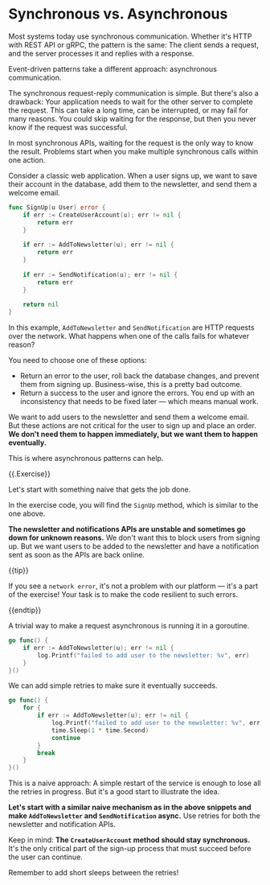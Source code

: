 # Synchronous vs. Asynchronous

Most systems today use synchronous communication.
Whether it's HTTP with REST API or gRPC, the pattern is the same:
The client sends a request, and the server processes it and replies with a response.

Event-driven patterns take a different approach: asynchronous communication.

The synchronous request-reply communication is simple.
But there's also a drawback:
Your application needs to wait for the other server to complete the request.
This can take a long time, can be interrupted, or may fail for many reasons.
You could skip waiting for the response, but then you never know if the request was successful.

In most synchronous APIs, waiting for the request is the only way to know the result.
Problems start when you make multiple synchronous calls within one action.

Consider a classic web application.
When a user signs up, we want to save their account in the database, add them to the newsletter, and send them a welcome email.

```go
func SignUp(u User) error {
	if err := CreateUserAccount(u); err != nil {
		return err
	}
	
	if err := AddToNewsletter(u); err != nil {
		return err
	}
	
	if err := SendNotification(u); err != nil {
		return err
	}
	
	return nil
}
```

In this example, `AddToNewsletter` and `SendNotification` are HTTP requests over the network.
What happens when one of the calls fails for whatever reason?

You need to choose one of these options:

* Return an error to the user, roll back the database changes, and prevent them from signing up. Business-wise, this is a pretty bad outcome.
* Return a success to the user and ignore the errors. You end up with an inconsistency that needs to be fixed later — which means manual work.

We want to add users to the newsletter and send them a welcome email.
But these actions are not critical for the user to sign up and place an order.
**We don't need them to happen immediately, but we want them to happen eventually.**

This is where asynchronous patterns can help.

{{.Exercise}}

Let's start with something naive that gets the job done.

In the exercise code, you will find the `SignUp` method, which is similar to the one above.

**The newsletter and notifications APIs are unstable and sometimes go down for unknown reasons.**
We don't want this to block users from signing up.
But we want users to be added to the newsletter and have a notification sent as soon as the APIs are back online.

{{tip}}

If you see a `network error`, it's not a problem with our platform — it's a part of the exercise!
Your task is to make the code resilient to such errors.

{{endtip}}

A trivial way to make a request asynchronous is running it in a goroutine.

```go
go func() {
	if err := AddToNewsletter(u); err != nil {
		log.Printf("failed to add user to the newsletter: %v", err)
	}
}()
```

We can add simple retries to make sure it eventually succeeds.

```go
go func() {
	for {
		if err := AddToNewsletter(u); err != nil {
			log.Printf("failed to add user to the newsletter: %v", err)
			time.Sleep(1 * time.Second)
			continue
		}
		break
	}
}()
```

This is a naive approach: A simple restart of the service is enough to lose all the retries in progress.
But it's a good start to illustrate the idea.

**Let's start with a similar naive mechanism as in the above snippets and make `AddToNewsletter` and `SendNotification` async.**
Use retries for both the newsletter and notification APIs.

Keep in mind: **The `CreateUserAccount` method should stay synchronous.**
It's the only critical part of the sign-up process that must succeed before the user can continue.

Remember to add short sleeps between the retries!
